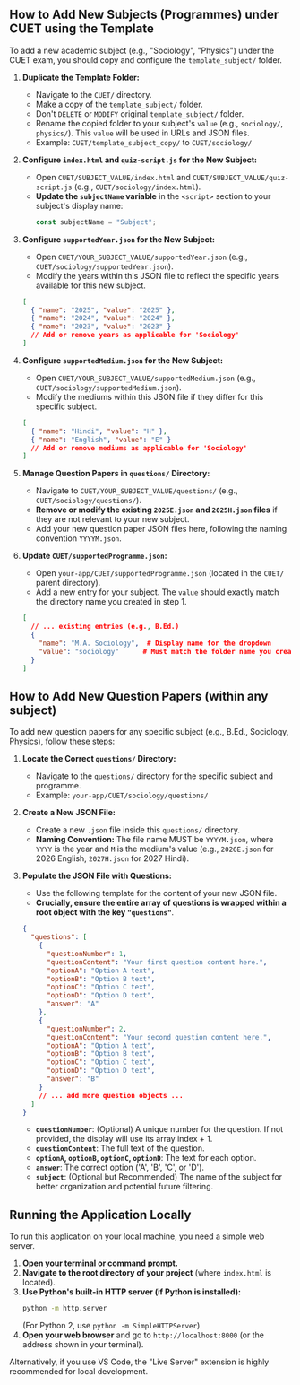 ## How to Add New Subjects (Programmes) under CUET using the Template

To add a new academic subject (e.g., "Sociology", "Physics") under the CUET exam, you should copy and configure the `template_subject/` folder.

1.  **Duplicate the Template Folder:**

    - Navigate to the `CUET/` directory.
    - Make a copy of the `template_subject/` folder.
    - Don't `DELETE` or `MODIFY` original `template_subject/` folder.
    - Rename the copied folder to your subject's `value` (e.g., `sociology/`, `physics/`). This `value` will be used in URLs and JSON files.
    - Example: `CUET/template_subject_copy/` to `CUET/sociology/`

2.  **Configure `index.html` and `quiz-script.js` for the New Subject:**

    - Open `CUET/SUBJECT_VALUE/index.html` and `CUET/SUBJECT_VALUE/quiz-script.js` (e.g., `CUET/sociology/index.html`).
    - **Update the `subjectName` variable** in the `<script>` section to your subject's display name:
      ```javascript
      const subjectName = "Subject";
      ```

3.  **Configure `supportedYear.json` for the New Subject:**

    - Open `CUET/YOUR_SUBJECT_VALUE/supportedYear.json` (e.g., `CUET/sociology/supportedYear.json`).
    - Modify the years within this JSON file to reflect the specific years available for this new subject.

    ```json
    [
      { "name": "2025", "value": "2025" },
      { "name": "2024", "value": "2024" },
      { "name": "2023", "value": "2023" }
      // Add or remove years as applicable for 'Sociology'
    ]
    ```

4.  **Configure `supportedMedium.json` for the New Subject:**

    - Open `CUET/YOUR_SUBJECT_VALUE/supportedMedium.json` (e.g., `CUET/sociology/supportedMedium.json`).
    - Modify the mediums within this JSON file if they differ for this specific subject.

    ```json
    [
      { "name": "Hindi", "value": "H" },
      { "name": "English", "value": "E" }
      // Add or remove mediums as applicable for 'Sociology'
    ]
    ```

5.  **Manage Question Papers in `questions/` Directory:**

    - Navigate to `CUET/YOUR_SUBJECT_VALUE/questions/` (e.g., `CUET/sociology/questions/`).
    - **Remove or modify the existing `2025E.json` and `2025H.json` files** if they are not relevant to your new subject.
    - Add your new question paper JSON files here, following the naming convention `YYYYM.json`.

6.  **Update `CUET/supportedProgramme.json`:**
    - Open `your-app/CUET/supportedProgramme.json` (located in the `CUET/` parent directory).
    - Add a new entry for your subject. The `value` should exactly match the directory name you created in step 1.
    ```json
    [
      // ... existing entries (e.g., B.Ed.)
      {
        "name": "M.A. Sociology",  # Display name for the dropdown
        "value": "sociology"      # Must match the folder name you created
      }
    ]
    ```

## How to Add New Question Papers (within any subject)

To add new question papers for any specific subject (e.g., B.Ed., Sociology, Physics), follow these steps:

1.  **Locate the Correct `questions/` Directory:**

    - Navigate to the `questions/` directory for the specific subject and programme.
    - Example: `your-app/CUET/sociology/questions/`

2.  **Create a New JSON File:**

    - Create a new `.json` file inside this `questions/` directory.
    - **Naming Convention:** The file name MUST be `YYYYM.json`, where `YYYY` is the year and `M` is the medium's value (e.g., `2026E.json` for 2026 English, `2027H.json` for 2027 Hindi).

3.  **Populate the JSON File with Questions:**

    - Use the following template for the content of your new JSON file.
    - **Crucially, ensure the entire array of questions is wrapped within a root object with the key `"questions"`**.

    ```json
    {
      "questions": [
        {
          "questionNumber": 1,
          "questionContent": "Your first question content here.",
          "optionA": "Option A text",
          "optionB": "Option B text",
          "optionC": "Option C text",
          "optionD": "Option D text",
          "answer": "A"
        },
        {
          "questionNumber": 2,
          "questionContent": "Your second question content here.",
          "optionA": "Option A text",
          "optionB": "Option B text",
          "optionC": "Option C text",
          "optionD": "Option D text",
          "answer": "B"
        }
        // ... add more question objects ...
      ]
    }
    ```

    - **`questionNumber`**: (Optional) A unique number for the question. If not provided, the display will use its array index + 1.
    - **`questionContent`**: The full text of the question.
    - **`optionA`, `optionB`, `optionC`, `optionD`**: The text for each option.
    - **`answer`**: The correct option ('A', 'B', 'C', or 'D').
    - **`subject`**: (Optional but Recommended) The name of the subject for better organization and potential future filtering.

## Running the Application Locally

To run this application on your local machine, you need a simple web server.

1.  **Open your terminal or command prompt.**
2.  **Navigate to the root directory of your project** (where `index.html` is located).
3.  **Use Python's built-in HTTP server (if Python is installed):**
    ```bash
    python -m http.server
    ```
    (For Python 2, use `python -m SimpleHTTPServer`)
4.  **Open your web browser** and go to `http://localhost:8000` (or the address shown in your terminal).

Alternatively, if you use VS Code, the "Live Server" extension is highly recommended for local development.

